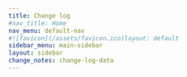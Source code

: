 ```yaml
---
title: Change log
#nav_title: Home
nav_menu: default-nav
#![favicon](/assets/favicon.ico)layout: default
sidebar_menu: main-sidebar
layout: sidebar
change_notes: change-log-data
---
```


<!--
{% assign todo-url = site.baseurl | append: "/content-docs/about/todo.html" %}
{% assign done-url = site.baseurl | append: "/content-docs/about/todo-done.html" %}

The latest release notes from all gnome Raku packages are noted here. See also the list of [todo]({{todo-url}}) notes and which [todo's are done]({{done-url}})

{% include changes-section.html %}
-->

